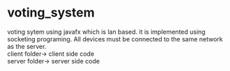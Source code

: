 # voting_system
voting sytem using javafx which is lan based. it is implemented using socketing programing. All devices must be connected to the same network as the server.<br>
client folder-> client side code<br>
server folder-> server side code
